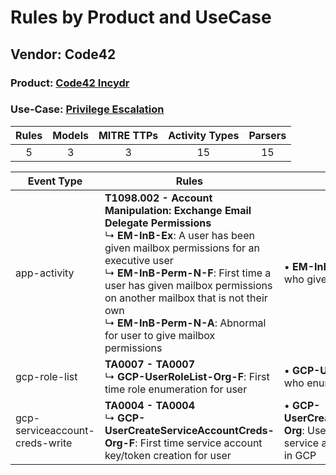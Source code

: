 Rules by Product and UseCase
============================
Vendor: Code42
--------------
### Product: [Code42 Incydr](../ds_code42_code42_incydr.md)
### Use-Case: [Privilege Escalation](../../../../UseCases/uc_privilege_escalation.md)

| Rules | Models | MITRE TTPs | Activity Types | Parsers |
|:-----:|:------:|:----------:|:--------------:|:-------:|
|   5   |   3    |     3      |       15       |   15    |

| Event Type    | Rules    | Models    |
| ---- | ---- | ---- |
| app-activity    | <b>T1098.002 - Account Manipulation: Exchange Email Delegate Permissions</b><br> ↳ <b>EM-InB-Ex</b>: A user has been given mailbox permissions for an executive user<br> ↳ <b>EM-InB-Perm-N-F</b>: First time a user has given mailbox permissions on another mailbox that is not their own<br> ↳ <b>EM-InB-Perm-N-A</b>: Abnormal for user to give mailbox permissions |  • <b>EM-InB-Perm-N</b>: Models users who give mailbox permissions    |
| gcp-role-list    | <b>TA0007 - TA0007</b><br> ↳ <b>GCP-UserRoleList-Org-F</b>: First time role enumeration for user    |  • <b>GCP-UserRoleList-Org</b>: Users who enumerated IAM roles in GCP    |
| gcp-serviceaccount-creds-write | <b>TA0004 - TA0004</b><br> ↳ <b>GCP-UserCreateServiceAccountCreds-Org-F</b>: First time service account key/token creation for user    |  • <b>GCP-UserCreateServiceAccountCreds-Org</b>: Users who created/uploaded service acccount keys and tokens in GCP |